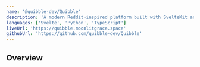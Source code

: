 ```yaml
---
name: '@quibble-dev/Quibble'
description: 'A modern Reddit-inspired platform built with SvelteKit and Django. Features multi-profile support, community creation, and rich threaded discussions.'
languages: ['Svelte', 'Python', 'TypeScript']
liveUrl: 'https://quibble.moonlitgrace.space'
githubUrl: 'https://github.com/quibble-dev/Quibble'
---
```


## Overview
